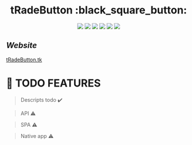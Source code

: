 <div align='center'>
    <h1><b>tRadeButton :black_square_button:</b></h1>
    <img src='https://img.shields.io/badge/Python-3.8-blue'></img>
    <img src='https://img.shields.io/badge/Django-3-green'></img>
    <img src='https://img.shields.io/badge/Django REST Framework-3.12.x-red'></img>
    <img src='https://img.shields.io/badge/React-16.13.x-blue'></img>
    <img src='https://img.shields.io/badge/React Native-0.63-blue'></img>
    <img src='https://img.shields.io/github/license/Mika-IO/tRadeButton'></img>
    
</div>

## *Website*

[tRadeButton.tk](https://www.tradebutton.tk/)


# :pushpin: **TODO FEATURES** 

> Descripts todo :heavy_check_mark:

> API :warning:

> SPA :warning:

> Native app :warning:
